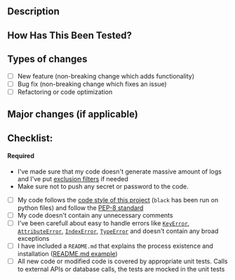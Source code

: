 <!--- Provide the id(s) of the related issue(s) and a general summary of your changes in the Title above -->

## Description
<!--- Describe your technical changes in detail and add a link to the issue -->

## How Has This Been Tested?
<!--- this section will disapear when we'll have automated testing -->

<!--- Please describe in detail how you tested your changes. -->
<!--- Include details of your testing environment, tests ran to see how -->
<!--- your change affects other areas of the code, etc. -->

## Types of changes
<!--- What types of changes does your code introduce? Put an `x` in all the boxes that apply: -->
- [ ] New feature (non-breaking change which adds functionality)
- [ ] Bug fix (non-breaking change which fixes an issue)
- [ ] Refactoring or code optimization 

## Major changes (if applicable)
<!--- If you're adding or deleting a field in the database -->
<!--- Or if you're changing the type of values of a field, please mention it here -->

## Checklist:
<!--- Go over all the following points, and put an `x` in all the boxes that apply. -->
<!--- If you're unsure about any of these, don't hesitate to ask. We're here to help! -->

#### Required
- I've made sure that my code doesn't generate massive amount of logs and I've put [exclusion filters](https://console.cloud.google.com/logs/router/sink?project=theta-byte-156721) if needed
- Make sure not to push any secret or password to the code.
- [ ] My code follows the [code style of this project](https://www.python.org/dev/peps/pep-0008) (`black` has been run on python files) and follow the [PEP-8 standard](https://www.python.org/dev/peps/pep-0008/#package-and-module-names)
- [ ] My code doesn't contain any unnecessary comments
- [ ] I've been carefull about easy to handle errors like [`KeyError`](https://docs.python.org/3.7/library/exceptions.html#KeyError), [`AttributeError`](https://docs.python.org/3.7/library/exceptions.html#AttributeError), [`IndexError`](https://docs.python.org/3.7/library/exceptions.html#IndexError), [`TypeError`](https://docs.python.org/3.7/library/exceptions.html#TypeError) and doesn't contain any broad exceptions
- [ ] I have included a `README.md` that explains the process existence and installation ([README.md example](https://gist.github.com/PurpleBooth/109311bb0361f32d87a2))
- [ ] All new code or modified code is covered by appropriate unit tests. Calls to external APIs or database calls, the tests are mocked in the unit tests
